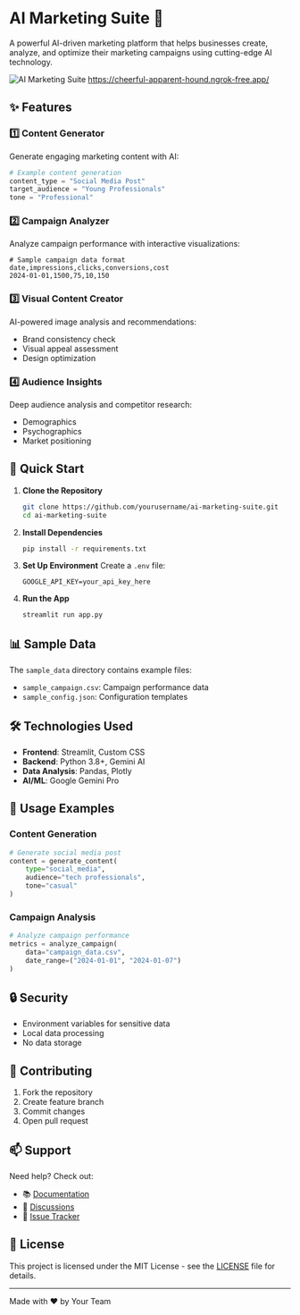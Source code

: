 # AI Marketing Suite 🎯

A powerful AI-driven marketing platform that helps businesses create, analyze, and optimize their marketing campaigns using cutting-edge AI technology.

![AI Marketing Suite](https://your-image-url.com/preview.png)
https://cheerful-apparent-hound.ngrok-free.app/
## ✨ Features

### 1️⃣ Content Generator
Generate engaging marketing content with AI:
```python
# Example content generation
content_type = "Social Media Post"
target_audience = "Young Professionals"
tone = "Professional"
```

### 2️⃣ Campaign Analyzer
Analyze campaign performance with interactive visualizations:
```csv
# Sample campaign data format
date,impressions,clicks,conversions,cost
2024-01-01,1500,75,10,150
```

### 3️⃣ Visual Content Creator
AI-powered image analysis and recommendations:
- Brand consistency check
- Visual appeal assessment
- Design optimization

### 4️⃣ Audience Insights
Deep audience analysis and competitor research:
- Demographics
- Psychographics
- Market positioning

## 🚀 Quick Start

1. **Clone the Repository**
   ```bash
   git clone https://github.com/yourusername/ai-marketing-suite.git
   cd ai-marketing-suite
   ```

2. **Install Dependencies**
   ```bash
   pip install -r requirements.txt
   ```

3. **Set Up Environment**
   Create a `.env` file:
   ```env
   GOOGLE_API_KEY=your_api_key_here
   ```

4. **Run the App**
   ```bash
   streamlit run app.py
   ```

## 📊 Sample Data

The `sample_data` directory contains example files:
- `sample_campaign.csv`: Campaign performance data
- `sample_config.json`: Configuration templates

## 🛠️ Technologies Used

- **Frontend**: Streamlit, Custom CSS
- **Backend**: Python 3.8+, Gemini AI
- **Data Analysis**: Pandas, Plotly
- **AI/ML**: Google Gemini Pro

## 📝 Usage Examples

### Content Generation
```python
# Generate social media post
content = generate_content(
    type="social_media",
    audience="tech professionals",
    tone="casual"
)
```

### Campaign Analysis
```python
# Analyze campaign performance
metrics = analyze_campaign(
    data="campaign_data.csv",
    date_range=("2024-01-01", "2024-01-07")
)
```

## 🔒 Security

- Environment variables for sensitive data
- Local data processing
- No data storage

## 🤝 Contributing

1. Fork the repository
2. Create feature branch
3. Commit changes
4. Open pull request

## 📫 Support

Need help? Check out:
- 📚 [Documentation](docs/README.md)
- 💬 [Discussions](https://github.com/yourusername/ai-marketing-suite/discussions)
- 🐛 [Issue Tracker](https://github.com/yourusername/ai-marketing-suite/issues)

## 📄 License

This project is licensed under the MIT License - see the [LICENSE](LICENSE) file for details.

---
Made with ❤️ by Your Team 
